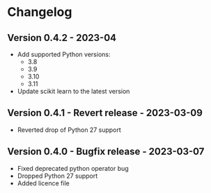 # Changelog
## Version 0.4.2 - 2023-04
- Add supported Python versions:
  - 3.8
  - 3.9
  - 3.10
  - 3.11
- Update scikit learn to the latest version

## Version 0.4.1 - Revert release - 2023-03-09
- Reverted drop of Python 27 support

## Version 0.4.0 - Bugfix release - 2023-03-07
- Fixed deprecated python operator bug
- Dropped Python 27 support
- Added licence file